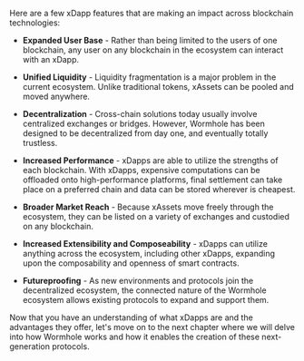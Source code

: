 Here are a few xDapp features that are making an impact across blockchain technologies:

- **Expanded User Base** - Rather than being limited to the users of one blockchain, any user on any blockchain in the ecosystem can interact with an xDapp.

- **Unified Liquidity** - Liquidity fragmentation is a major problem in the current ecosystem. Unlike traditional tokens, xAssets can be pooled and moved anywhere.

- **Decentralization** - Cross-chain solutions today usually involve centralized exchanges or bridges. However, Wormhole has been designed to be decentralized from day one, and eventually totally trustless.

- **Increased Performance** - xDapps are able to utilize the strengths of each blockchain. With xDapps, expensive computations can be offloaded onto high-performance platforms, final settlement can take place on a preferred chain and data can be stored wherever is cheapest.

- **Broader Market Reach** - Because xAssets move freely through the ecosystem, they can be listed on a variety of exchanges and custodied on any blockchain.

- **Increased Extensibility and Composeability** - xDapps can utilize anything across the ecosystem, including other xDapps, expanding upon the composability and openness of smart contracts. 

- **Futureproofing** - As new environments and protocols join the decentralized ecosystem, the connected nature of the Wormhole ecosystem allows existing protocols to expand and support them.

Now that you have an understanding of what xDapps are and the advantages they offer, let's move on to the next chapter where we will delve into how Wormhole works and how it enables the creation of these next-generation protocols.

